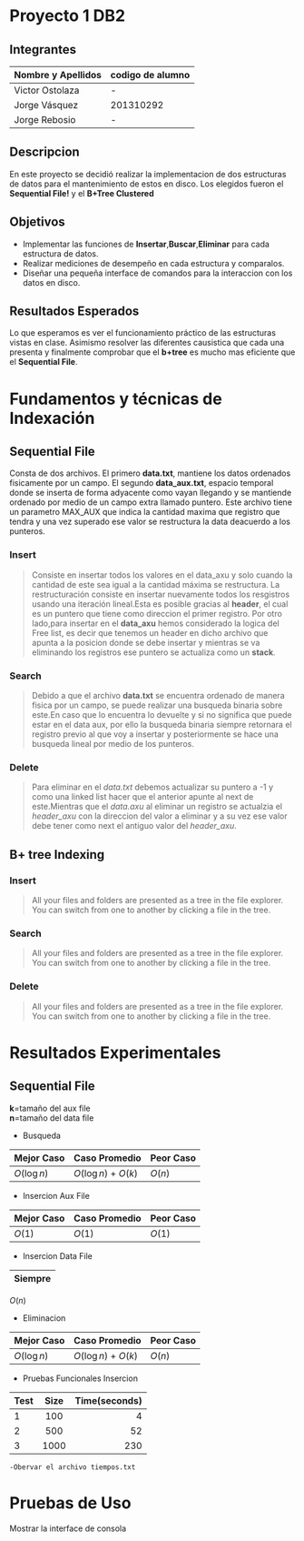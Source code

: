 # Proyecto 1 DB2


## Integrantes

| Nombre y Apellidos | codigo de alumno |
|-|-|
|Victor Ostolaza | - |
|Jorge Vásquez	| 201310292 |
|Jorge Rebosio | - |


## Descripcion

En este proyecto se decidió realizar la implementacion de dos estructuras de datos para el mantenimiento de estos en disco. Los elegidos fueron el **Sequential File!** y el **B+Tree Clustered**


## Objetivos

- Implementar las funciones de **Insertar**,**Buscar**,**Eliminar** para cada estructura de datos. 
- Realizar mediciones de desempeño en cada estructura y comparalos.
- Diseñar una pequeña interface de comandos para la interaccion con los datos en disco.


## Resultados Esperados

Lo que esperamos es ver el funcionamiento práctico de las estructuras vistas en clase. Asimismo resolver las diferentes causistica que cada una presenta y finalmente comprobar que el **b+tree** es mucho mas eficiente que el **Sequential File**.

# Fundamentos y técnicas de Indexación


## Sequential File

Consta de dos archivos. El primero **data.txt**, mantiene los datos ordenados fisicamente por un campo. El segundo **data_aux.txt**, espacio temporal donde se inserta de forma adyacente como vayan llegando y se mantiende ordenado por medio de un campo extra llamado puntero. Este archivo tiene un parametro MAX_AUX que indica la cantidad maxima que registro que tendra y una vez superado ese valor se restructura la data deacuerdo a los punteros.


### Insert

>Consiste en insertar todos los valores en el data_axu y solo cuando la cantidad de este sea igual a la cantidad máxima se restructura. La restructuración consiste en insertar nuevamente todos los resgistros usando una iteración lineal.Esta es posible gracias al **header**, el cual es un puntero que tiene como direccion el primer registro. Por otro lado,para insertar en el **data_axu** hemos considerado la logica del Free list, es decir que tenemos un header en dicho archivo que apunta a la posicion donde se debe insertar y mientras se va eliminando los registros ese puntero se actualiza como un **stack**.


### Search

>Debido a que el archivo **data.txt** se encuentra ordenado de manera fisica por un campo, se puede realizar una busqueda binaria sobre este.En caso que lo encuentra lo devuelte y si no significa que puede estar en el data aux, por ello la busqueda binaria siempre retornara el registro previo al que voy a insertar y posteriormente se hace una busqueda lineal por medio de los punteros.
 

### Delete

> Para eliminar en el *data.txt* debemos actualizar su puntero a -1 y como una linked list hacer que el anterior apunte al next de este.Mientras que el *data.axu* al eliminar un registro  se actualzia el *header_axu* con la direccion del valor a eliminar y a su vez ese valor debe tener como next el antiguo valor del *header_axu*.

## B+ tree Indexing

### Insert

> All your files and folders are presented as a tree in the file explorer. You can switch from one to another by clicking a file in the tree.


### Search

> All your files and folders are presented as a tree in the file explorer. You can switch from one to another by clicking a file in the tree.


### Delete

> All your files and folders are presented as a tree in the file explorer. You can switch from one to another by clicking a file in the tree.



# Resultados Experimentales

## Sequential File

**k**=tamaño del aux file
<br>
**n**=tamaño del data file


- Busqueda

Mejor Caso  | Caso Promedio | Peor Caso
------------- | ------------- | -------------
$O(\log{}n)$  | $O(\log{}n)$ + $O(k)$  | $O(n)$

- Insercion Aux File


Mejor Caso  | Caso Promedio | Peor Caso
------------- | ------------- | -------------
$O(1)$  | $O(1)$  | $O(1)$


- Insercion Data File

Siempre  |
------------- |
$O(n)$  


- Eliminacion

Mejor Caso  | Caso Promedio | Peor Caso
------------- | ------------- | -------------
$O(\log{}n)$  | $O(\log{}n)$ + $O(k)$  | $O(n)$


- Pruebas Funcionales Insercion

| Test  | Size  | Time(seconds) |
| :------------ |:---------------:| -----:|
| 1     | 100 | 4 |
| 2      | 500        |   52 |
| 3 | 1000        |    230 |

	-Obervar el archivo tiempos.txt





# Pruebas de Uso

Mostrar la interface de consola


